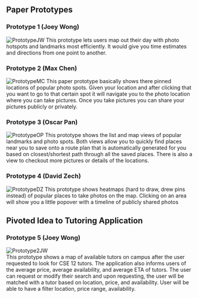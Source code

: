 ## Paper Prototypes

### Prototype 1 (Joey Wong)
![PrototypeJW](images/MapOut.jpg)
This prototype lets users map out their day with photo hotspots and landmarks most efficiently. It would give you time estimates and directions from one point to another.

### Prototype 2 (Max Chen)
![PrototypeMC](images/PhotoSpot.jpg)
This paper prototype basically shows there pinned locations of popular photo spots. Given your location and after clicking that you want to go to that certain spot it will navigate you to the photo location where you can take pictures. Once you take pictures you can share your pictures publicly or privately. 

### Prototype 3 (Oscar Pan)
![PrototypeOP](images/TripPlanner.JPG)
This prototype shows the list and map views of popular landmarks and photo spots. Both views allow you to quickly find places near you to save onto a route plan that is automatically generated for you based on closest/shortest path through all the saved places. There is also a view to checkout more pictures or details of the locations.

### Prototype 4 (David Zech)
![PrototypeDZ](images/PhotoHotspot.JPG)
This prototype shows heatmaps (hard to draw, drew pins instead) of popular places to take photos on the map. Clicking on an area will show you a little popover with a timeline of publicly shared photos

## Pivoted Idea to Tutoring Application

### Prototype 5 (Joey Wong)
![Prototype2JW](images/TutorApp.jpg)\
This prototype shows a map of available tutors on campus after the user requested to look for CSE 12 tutors. The application also informs users of the average price, average availability, and average ETA of tutors. The user can request or modify their search and upon requesting, the user will be matched with a tutor based on location, price, and availability. User will be able to have a filter location, price range, availability.
